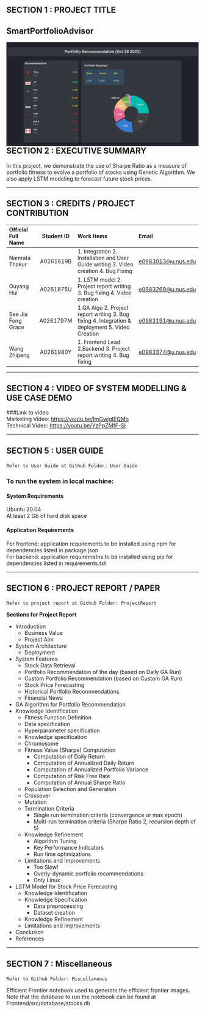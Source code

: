 ## SECTION 1 : PROJECT TITLE
## SmartPortfolioAdvisor

<img src="./img/SmartPortfolioAdvisor.png"
     style="float: left; margin-right: 0px;" />

---

## SECTION 2 : EXECUTIVE SUMMARY

In this project, we demonstrate the use of Sharpe Ratio as a measure of portfolio fitness to evolve a portfolio of stocks using Genetic Algorithm. We also apply LSTM modeling to forecast future stock prices.


---

## SECTION 3 : CREDITS / PROJECT CONTRIBUTION

| Official Full Name  | Student ID | Work Items | Email |
| :------------ |:---------------:| :-----| :-----|
| Namrata Thakur | A0261619B | 1. Integration 2. Installation and User Guide writing 3. Video creation 4. Bug Fixing | e0983013@u.nus.edu |
| Ouyang Hui | A0261875U | 1. LSTM model 2. Project report writing 3. Bug fixing 4. Video creation| e0983269@u.nus.edu |
| See Jia Fong Grace | A0261797M | 1.GA Algo 2. Project report writing 3. Bug fixing 4. Integration & deployment 5. Video Creation | e0983191@u.nus.edu |
| Wang Zhipeng | A0261980Y | 1. Frontend Lead 2.Backend 3. Project report writing 4. Bug fixing | e0983374@u.nus.edu  |

---

## SECTION 4 : VIDEO OF SYSTEM MODELLING & USE CASE DEMO

###Link to video<br />
Marketing Video: https://youtu.be/ImGwigIEQMo <br />
Technical Video: https://youtu.be/YzPpZMfF-SI <br />

---

## SECTION 5 : USER GUIDE

`Refer to User Guide at Github Folder: User Guide`

### To run the system in local machine:
#### System Requirements
Ubuntu 20.04  <br />
At least 2 Gb of hard disk space

#### Application Requirements
For frontend: application requirements to be installed using npm for dependencies listed in package.json <br />
For backend: application requiremetns to be installed using pip for dependencies listed in requirements.txt



---
## SECTION 6 : PROJECT REPORT / PAPER

`Refer to project report at Github Folder: ProjectReport`

**Sections for Project Report**
- Introduction
  - Business Value
  - Project Aim
- System Architecture
  - Deployment
- System Features
  - Stock Data Retrieval
  - Portfolio Recommendation of the day (based on Daily GA Run)
  - Custom Portfolio Recommendation (based on Custom GA Run)
  - Stock Price Forecasting
  - Historical Portfolio Recommendations
  - Financial News
- GA Algorithm for Portfolio Recommendation
- Knowledge Identification
    - Fitness Function Definition
    - Data specification
    - Hyperparameter specification
  - Knowledge specification
  - Chromosome
  - Fitness Value (Sharpe) Computation
    - Computation of Daily Return
    - Computation of Annualized Daily Return
    - Computation of Annualized Portfolio Variance
    - Computation of Risk Free Rate
    - Computation of Annual Sharpe Ratio
  - Population Selection and Generation
  - Crossover
  - Mutation
  - Termination Criteria
    - Single run termination criteria (convergence or max epoch)
    - Multi-run termination criteria (Sharpe Ratio 2, recursion depth of 5)
  - Knowledge Refinement
    - Algorithm Tuning
    - Key Performance Indicators
    - Run time optimizations
  - Limitations and Improvements
    - Too Slow!
    - Overly-dynamic portfolio recommendations
    - Only Linux
- LSTM Model for Stock Price Forecasting
  - Knowledge Identification
  - Knowledge Specification
    - Data preprocessing
    - Dataset creation
  - Knowledge Refinement
  - Limitations and improvements
- Conclusion
- References

---
## SECTION 7 : Miscellaneous

`Refer to Github Folder: Miscellaneous`

Efficient Frontier notebook used to generate the efficient frontier images. Note that the database to run the notebook can be found at Frontend/src/database/stocks.db
